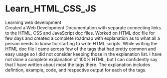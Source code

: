 # Learn_HTML_CSS_JS <br>
Learning web development <br>
Created a Web Development Documentation with separate connecting links to the HTML, CSS and JavaScript doc files.
Worked on HTML doc file for few days and created a complete roadmap with explanation as to what all a person needs to know for starting to write HTML scripts.
While writing the HTML doc file I came across few of the tags that had pretty common and easy usage so I did not consider keeping those in the explanation list.
I have not done a complete explanation of 100% HTML, but I can confidently say that I have written about most the tags there.
The explanation includes defintion, example, code, and respective output for each of the tags.
